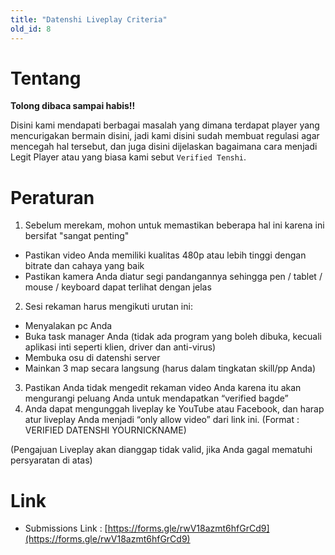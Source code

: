 ```yaml
---
title: "Datenshi Liveplay Criteria"
old_id: 8
---
```


# Tentang

**Tolong dibaca sampai habis!!**

Disini kami mendapati berbagai masalah yang dimana terdapat player yang mencurigakan bermain disini, jadi kami disini sudah membuat regulasi agar mencegah hal tersebut, dan juga disini dijelaskan bagaimana cara menjadi Legit Player atau yang biasa kami sebut `Verified Tenshi`.

# Peraturan

1. Sebelum merekam, mohon untuk memastikan beberapa hal ini karena ini bersifat "sangat penting"
  - Pastikan video Anda memiliki kualitas 480p atau lebih tinggi dengan bitrate dan cahaya yang baik
  - Pastikan kamera Anda diatur segi pandangannya sehingga pen / tablet / mouse / keyboard dapat terlihat dengan jelas
2. Sesi rekaman harus mengikuti urutan ini:
  - Menyalakan pc Anda
  - Buka task manager Anda (tidak ada program yang boleh dibuka, kecuali aplikasi inti seperti klien, driver dan anti-virus)
  - Membuka osu di datenshi server
  - Mainkan 3 map secara langsung (harus dalam tingkatan skill/pp Anda)
3. Pastikan Anda tidak mengedit rekaman video Anda karena itu akan mengurangi peluang Anda untuk mendapatkan “verified bagde”
4. Anda dapat mengunggah liveplay ke YouTube atau Facebook, dan harap atur liveplay Anda menjadi “only allow video” dari link ini. (Format : VERIFIED DATENSHI YOURNICKNAME)

(Pengajuan Liveplay akan dianggap tidak valid, jika Anda gagal mematuhi persyaratan di atas)

# Link

- Submissions Link : [https://forms.gle/rwV18azmt6hfGrCd9](https://forms.gle/rwV18azmt6hfGrCd9)
